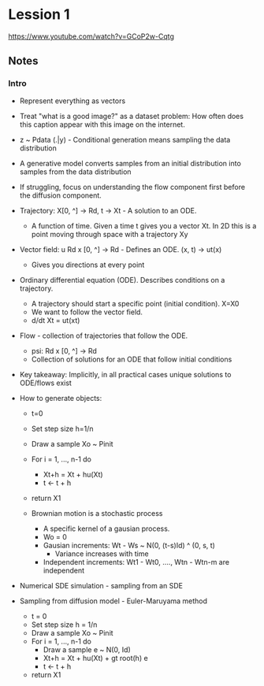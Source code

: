 # Lession 1

https://www.youtube.com/watch?v=GCoP2w-Cqtg

## Notes

### Intro

- Represent everything as vectors
- Treat "what is a good image?" as a dataset problem: How often does this caption appear with this image on the internet.
- z ~ Pdata (.|y) - Conditional generation means sampling the data distribution
- A generative model converts samples from an initial distribution into samples from the data distribution

- If struggling, focus on understanding the flow component first before the diffusion component.

- Trajectory: X[0, ^] -> Rd, t -> Xt - A solution to an ODE.
    -  A function of time. Given a time t gives you a vector Xt. In 2D this is
       a point moving through space with a trajectory Xy
- Vector field: u Rd x [0, ^] -> Rd - Defines an ODE.
    (x, t) -> ut(x)
    - Gives you directions at every point
- Ordinary differential equation (ODE). Describes conditions on a trajectory.
    - A trajectory should start a specific point (initial condition).  X=X0
    - We want to follow the vector field.
    - d/dt Xt = ut(xt)
- Flow - collection of trajectories that follow the ODE.
    - psi: Rd x [0, ^] -> Rd
    - Collection of solutions for an ODE that follow initial conditions
- Key takeaway: Implicitly, in all practical cases unique solutions to ODE/flows exist

- How to generate objects:
  - t=0
  - Set step size h=1/n
  - Draw a sample Xo ~ Pinit
  - For i = 1, ..., n-1 do
      - Xt+h = Xt + hu(Xt)
      - t <- t + h
  - return X1

  - Brownian motion is a stochastic process
    - A specific kernel of a gausian process.
    - Wo = 0
    - Gausian increments: Wt - Ws ~ N(0, (t-s)Id) ^ (0, s, t)
        - Variance increases with time
    - Independent increments: Wt1 - Wt0, ...., Wtn - Wtn-m are independent

- Numerical SDE simulation - sampling from an SDE

- Sampling from diffusion model - Euler-Maruyama method
  - t = 0
  - Set step size h = 1/n
  - Draw a sample Xo ~ Pinit
  - For i = 1, ..., n-1 do
    - Draw a sample e ~ N(0, Id)
    - Xt+h = Xt + hu(Xt) + gt root(h) e
    - t <- t + h
  - return X1
